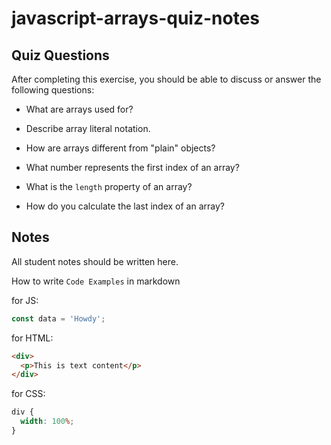 # javascript-arrays-quiz-notes

## Quiz Questions

After completing this exercise, you should be able to discuss or answer the following questions:

- What are arrays used for?

- Describe array literal notation.

- How are arrays different from "plain" objects?

- What number represents the first index of an array?

- What is the `length` property of an array?

- How do you calculate the last index of an array?

## Notes

All student notes should be written here.

How to write `Code Examples` in markdown

for JS:

```javascript
const data = 'Howdy';
```

for HTML:

```html
<div>
  <p>This is text content</p>
</div>
```

for CSS:

```css
div {
  width: 100%;
}
```
